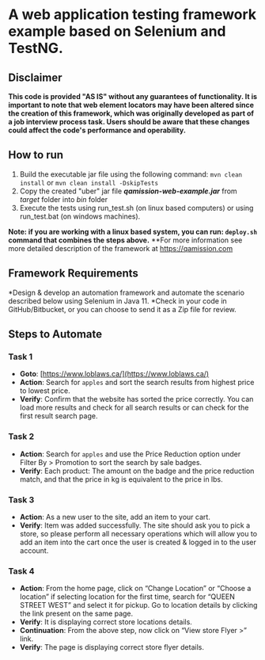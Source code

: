 # A web application testing framework example based on Selenium and TestNG.

## Disclaimer
**This code is provided "AS IS" without any guarantees of functionality. It is important to note that web element locators may have been altered since the creation of this framework, which was originally developed as part of a job interview process task. Users should be aware that these changes could affect the code's performance and operability.**

## How to run
1. Build the executable jar file using the following command:
   `mvn clean install` or `mvn clean install -DskipTests`
2. Copy the created "uber" jar file **_qamission-web-example.jar_** from _target_ folder into _bin_ folder
3. Execute the tests using run_test.sh (on linux based computers) or using run_test.bat (on windows machines).

**Note: if you are working with a linux based system, you can run: `deploy.sh` command that combines the steps above.**
**For more information see more detailed description of the framework at https://qamission.com

## Framework Requirements
*Design & develop an automation framework and automate the scenario described below using Selenium in Java 11.
*Check in your code in GitHub/Bitbucket, or you can choose to send it as a Zip file for review.

## Steps to Automate

### Task 1
- **Goto**: [https://www.loblaws.ca/](https://www.loblaws.ca/)
- **Action**: Search for `apples` and sort the search results from highest price to lowest price.
- **Verify**: Confirm that the website has sorted the price correctly. You can load more results and check for all search results or can check for the first result search page.

### Task 2
- **Action**: Search for `apples` and use the Price Reduction option under Filter By > Promotion to sort the search by sale badges.
- **Verify**: Each product: The amount on the badge and the price reduction match, and that the price in kg is equivalent to the price in lbs.

### Task 3
- **Action**: As a new user to the site, add an item to your cart.
- **Verify**: Item was added successfully. The site should ask you to pick a store, so please perform all necessary operations which will allow you to add an item into the cart once the user is created & logged in to the user account.

### Task 4
- **Action**: From the home page, click on “Change Location” or “Choose a location” if selecting location for the first time, search for “QUEEN STREET WEST” and select it for pickup. Go to location details by clicking the link present on the same page.
- **Verify**: It is displaying correct store locations details.
- **Continuation**: From the above step, now click on “View store Flyer >” link.
- **Verify**: The page is displaying correct store flyer details.

